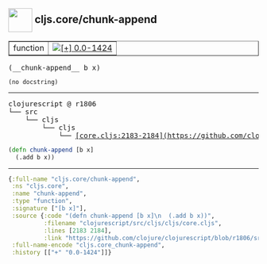 ## <img width="48px" valign="middle" src="http://i.imgur.com/Hi20huC.png"> cljs.core/chunk-append

 <table border="1">
<tr>
<td>function</td>
<td><a href="https://github.com/cljsinfo/api-refs/tree/0.0-1424"><img valign="middle" alt="[+] 0.0-1424" src="https://img.shields.io/badge/+-0.0--1424-lightgrey.svg"></a> </td>
</tr>
</table>

 <samp>
(__chunk-append__ b x)<br>
</samp>

```
(no docstring)
```

---

 <pre>
clojurescript @ r1806
└── src
    └── cljs
        └── cljs
            └── <ins>[core.cljs:2183-2184](https://github.com/clojure/clojurescript/blob/r1806/src/cljs/cljs/core.cljs#L2183-L2184)</ins>
</pre>

```clj
(defn chunk-append [b x]
  (.add b x))
```


---

```clj
{:full-name "cljs.core/chunk-append",
 :ns "cljs.core",
 :name "chunk-append",
 :type "function",
 :signature ["[b x]"],
 :source {:code "(defn chunk-append [b x]\n  (.add b x))",
          :filename "clojurescript/src/cljs/cljs/core.cljs",
          :lines [2183 2184],
          :link "https://github.com/clojure/clojurescript/blob/r1806/src/cljs/cljs/core.cljs#L2183-L2184"},
 :full-name-encode "cljs.core_chunk-append",
 :history [["+" "0.0-1424"]]}

```
